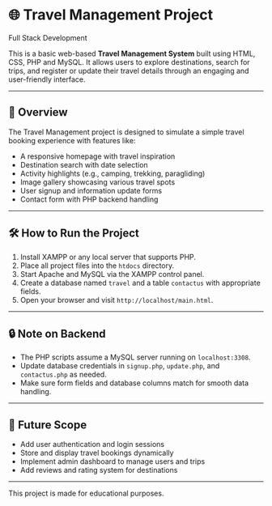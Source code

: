 # 🌐 Travel Management Project
Full Stack Development

This is a basic web-based **Travel Management System** built using HTML, CSS, PHP and MySQL. It allows users to explore destinations, search for trips, and register or update their travel details through an engaging and user-friendly interface.

---

## 🧭 Overview

The Travel Management project is designed to simulate a simple travel booking experience with features like:

- A responsive homepage with travel inspiration
- Destination search with date selection
- Activity highlights (e.g., camping, trekking, paragliding)
- Image gallery showcasing various travel spots
- User signup and information update forms
- Contact form with PHP backend handling

---

## 🛠️ How to Run the Project

1. Install XAMPP or any local server that supports PHP.
2. Place all project files into the `htdocs` directory.
3. Start Apache and MySQL via the XAMPP control panel.
4. Create a database named `travel` and a table `contactus` with appropriate fields.
5. Open your browser and visit `http://localhost/main.html`.

---

## 🔒 Note on Backend

- The PHP scripts assume a MySQL server running on `localhost:3308`.
- Update database credentials in `signup.php`, `update.php`, and `contactus.php` as needed.
- Make sure form fields and database columns match for smooth data handling.

---

## 📌 Future Scope

- Add user authentication and login sessions
- Store and display travel bookings dynamically
- Implement admin dashboard to manage users and trips
- Add reviews and rating system for destinations

---
This project is made for educational purposes.
